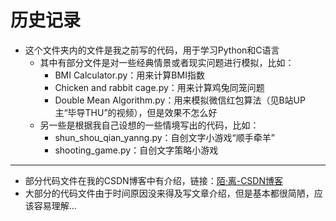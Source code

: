 # 历史记录
- 这个文件夹内的文件是我之前写的代码，用于学习Python和C语言
    - 其中有部分文件是对一些经典情景或者现实问题进行模拟，比如：
        - BMI Calculator.py：用来计算BMI指数
        - Chicken and rabbit cage.py：用来计算鸡兔同笼问题
        - Double Mean Algorithm.py：用来模拟微信红包算法（见B站UP主“毕导THU”的视频），但是效果不怎么好
    - 另一些是根据我自己设想的一些情境写出的代码，比如：
        - shun_shou_qian_yanng.py：自创文字小游戏“顺手牵羊”
        - shooting_game.py：自创文字策略小游戏
---
- 部分代码文件在我的CSDN博客中有介绍，链接：[陌·离-CSDN博客](https://blog.csdn.net/mo_li_2892197119?spm=1000.2115.3001.5343)
- 大部分的代码文件由于时间原因没来得及写文章介绍，但是基本都很简陋，应该容易理解…